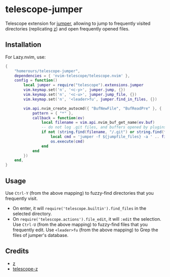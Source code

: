 # telescope-jumper

Telescope extension for [jumper](https://github.com/homerours/jumper), allowing to jump to frequently visited directories (replicating [z](https://github.com/rupa/z)) and open frequently opened files.

## Installation

For Lazy.nvim, use:
```lua
{
    "homerours/telescope-jumper",
    dependencies = { 'nvim-telescope/telescope.nvim' },
    config = function()
        local jumper = require("telescope").extensions.jumper
        vim.keymap.set('n', '<c-y>', jumper.jump, {})
        vim.keymap.set('n', '<c-u>', jumper.jump_file, {})
        vim.keymap.set('n', '<leader>fu', jumper.find_in_files, {})

        vim.api.nvim_create_autocmd({ "BufNewFile", "BufReadPre" }, {
            pattern = { "*" },
            callback = function(ev)
                local filename = vim.api.nvim_buf_get_name(ev.buf)
                -- do not log .git files, and buffers opened by plugins (which often contain some ':')
                if not (string.find(filename, "/.git") or string.find(filename, ":")) then
                    local cmd = 'jumper -f ${jumpfile_files} -a ' .. filename
                    os.execute(cmd)
                end
            end
        })
    end,
}
```

## Usage

Use `Ctrl-Y` (from the above mapping) to fuzzy-find directories that you frequently visit. 
- On enter, it will `require('telescope.builtin').find_files` in the selected directory. 
- On `require('telescope.actions').file_edit`, it will `:edit` the selection.
Use `Ctrl-U` (from the above mapping) to fuzzy-find files that you frequently edit. 
Use `<leader>fu` (from the above mapping) to Grep the files of jumper's database. 

## Credits
- [z](https://github.com/rupa/z)
- [telescope-z](https://github.com/nvim-telescope/telescope-z.nvim)
